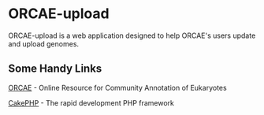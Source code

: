 # ORCAE-upload

ORCAE-upload is a web application designed to help ORCAE's users update and upload genomes.

## Some Handy Links

[ORCAE](http://bioinformatics.psb.ugent.be/orcae/) - Online Resource for Community Annotation of Eukaryotes

[CakePHP](https://cakephp.org) - The rapid development PHP framework

